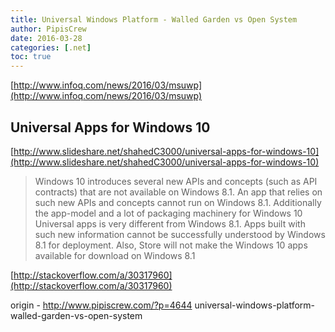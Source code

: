 ```yaml
---
title: Universal Windows Platform - Walled Garden vs Open System
author: PipisCrew
date: 2016-03-28
categories: [.net]
toc: true
---
```


[http://www.infoq.com/news/2016/03/msuwp](http://www.infoq.com/news/2016/03/msuwp)

## Universal Apps for Windows 10

[http://www.slideshare.net/shahedC3000/universal-apps-for-windows-10](http://www.slideshare.net/shahedC3000/universal-apps-for-windows-10)

> Windows 10 introduces several new APIs and concepts (such as API contracts) that are not available on Windows 8.1. An app that relies on such new APIs and concepts cannot run on Windows 8.1. Additionally the app-model and a lot of packaging machinery for Windows 10 Universal apps is very different from Windows 8.1. Apps built with such new information cannot be successfully understood by Windows 8.1 for deployment. Also, Store will not make the Windows 10 apps available for download on Windows 8.1

[http://stackoverflow.com/a/30317960](http://stackoverflow.com/a/30317960)

origin - http://www.pipiscrew.com/?p=4644 universal-windows-platform-walled-garden-vs-open-system